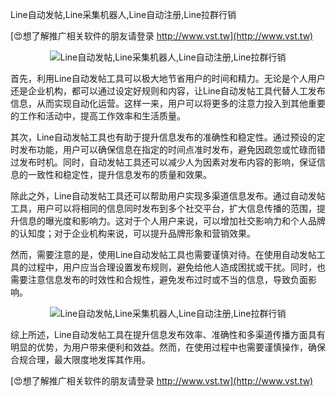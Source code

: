 Line自动发帖,Line采集机器人,Line自动注册,Line拉群行销

[😍想了解推广相关软件的朋友请登录 http://www.vst.tw](http://www.vst.tw)

 <center><img src="https://vst.tw/MP4/tuiguang/png/8.png" alt="Line自动发帖,Line采集机器人,Line自动注册,Line拉群行销"></center>

首先，利用Line自动发帖工具可以极大地节省用户的时间和精力。无论是个人用户还是企业机构，都可以通过设定好规则和内容，让Line自动发帖工具代替人工发布信息，从而实现自动化运营。这样一来，用户可以将更多的注意力投入到其他重要的工作和活动中，提高工作效率和生活质量。

其次，Line自动发帖工具也有助于提升信息发布的准确性和稳定性。通过预设的定时发布功能，用户可以确保信息在指定的时间点准时发布，避免因疏忽或忙碌而错过发布时机。同时，自动发帖工具还可以减少人为因素对发布内容的影响，保证信息的一致性和稳定性，提升信息发布的质量和效果。

除此之外，Line自动发帖工具还可以帮助用户实现多渠道信息发布。通过自动发帖工具，用户可以将相同的信息同时发布到多个社交平台，扩大信息传播的范围，提升信息的曝光度和影响力。这对于个人用户来说，可以增加社交影响力和个人品牌的认知度；对于企业机构来说，可以提升品牌形象和营销效果。

然而，需要注意的是，使用Line自动发帖工具也需要谨慎对待。在使用自动发帖工具的过程中，用户应当合理设置发布规则，避免给他人造成困扰或干扰。同时，也需要注意信息发布的时效性和合规性，避免发布过时或不当的信息，导致负面影响。

 <center><img src="https://vst.tw/MP4/tuiguang/png/5.png" alt="Line自动发帖,Line采集机器人,Line自动注册,Line拉群行销"></center>

综上所述，Line自动发帖工具在提升信息发布效率、准确性和多渠道传播方面具有明显的优势，为用户带来便利和效益。然而，在使用过程中也需要谨慎操作，确保合规合理，最大限度地发挥其作用。

[😍想了解推广相关软件的朋友请登录 http://www.vst.tw](http://www.vst.tw)



